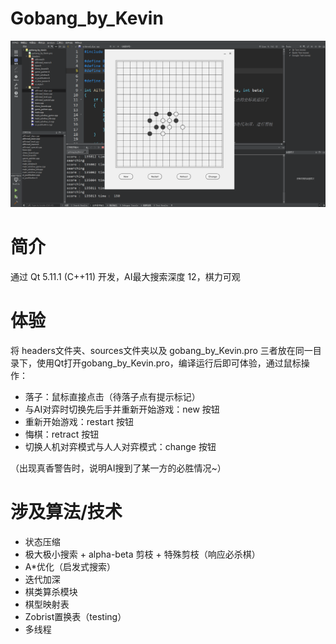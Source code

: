 # Gobang_by_Kevin

![截图](./images/screenshot.png)



# 简介

通过 Qt 5.11.1 (C++11) 开发，AI最大搜索深度 12，棋力可观



# 体验
将 headers文件夹、sources文件夹以及 gobang_by_Kevin.pro 三者放在同一目录下，使用Qt打开gobang_by_Kevin.pro，编译运行后即可体验，通过鼠标操作：
- 落子：鼠标直接点击（待落子点有提示标记）
- 与AI对弈时切换先后手并重新开始游戏：new 按钮
- 重新开始游戏：restart 按钮
- 悔棋：retract 按钮
- 切换人机对弈模式与人人对弈模式：change 按钮

（出现真香警告时，说明AI搜到了某一方的必胜情况~）



# 涉及算法/技术

- 状态压缩
- 极大极小搜索 + alpha-beta 剪枝 + 特殊剪枝（响应必杀棋）
- A*优化（启发式搜索）
- 迭代加深
- 棋类算杀模块
- 棋型映射表
- Zobrist置换表（testing）
- 多线程
